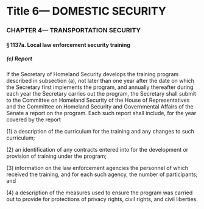 
# Title 6— DOMESTIC SECURITY
### CHAPTER 4— TRANSPORTATION SECURITY
#### § 1137a. Local law enforcement security training
##### (c) Report

If the Secretary of Homeland Security develops the training program described in subsection (a), not later than one year after the date on which the Secretary first implements the program, and annually thereafter during each year the Secretary carries out the program, the Secretary shall submit to the Committee on Homeland Security of the House of Representatives and the Committee on Homeland Security and Governmental Affairs of the Senate a report on the program. Each such report shall include, for the year covered by the report

(1) a description of the curriculum for the training and any changes to such curriculum;

(2) an identification of any contracts entered into for the development or provision of training under the program;

(3) information on the law enforcement agencies the personnel of which received the training, and for each such agency, the number of participants; and

(4) a description of the measures used to ensure the program was carried out to provide for protections of privacy rights, civil rights, and civil liberties.
